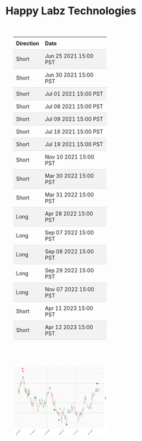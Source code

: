 
<style>
.hits {
            border-collapse: collapse;
            width: 100%;
        }
        .hits th, td {
            padding: 8px;
            text-align: left;
            border-bottom: 1px solid #ddd;
        }
        .hits tr:nth-child(even) {
            background-color: #f2f2f2;
        }
        
        .chartCol {
            width: 50%;
            float: left;
            padding: 20px;
        }  
</style>
    
# Happy Labz Technologies
<div><div class='chartCol'>
<table class="hits">
    <tr>
        <th>Direction</th>
        <th>Date</th>
      </tr>
    <tr>
        <td>Short</td>
        <td>Jun 25 2021 15:00 PST</td>
    </tr>
    <tr>
        <td>Short</td>
        <td>Jun 30 2021 15:00 PST</td>
    </tr>
    <tr>
        <td>Short</td>
        <td>Jul 01 2021 15:00 PST</td>
    </tr>
    <tr>
        <td>Short</td>
        <td>Jul 08 2021 15:00 PST</td>
    </tr>
    <tr>
        <td>Short</td>
        <td>Jul 09 2021 15:00 PST</td>
    </tr>
    <tr>
        <td>Short</td>
        <td>Jul 16 2021 15:00 PST</td>
    </tr>
    <tr>
        <td>Short</td>
        <td>Jul 19 2021 15:00 PST</td>
    </tr>
    <tr>
        <td>Short</td>
        <td>Nov 10 2021 15:00 PST</td>
    </tr>
    <tr>
        <td>Short</td>
        <td>Mar 30 2022 15:00 PST</td>
    </tr>
    <tr>
        <td>Short</td>
        <td>Mar 31 2022 15:00 PST</td>
    </tr>
    <tr>
        <td>Long</td>
        <td>Apr 28 2022 15:00 PST</td>
    </tr>
    <tr>
        <td>Long</td>
        <td>Sep 07 2022 15:00 PST</td>
    </tr>
    <tr>
        <td>Long</td>
        <td>Sep 08 2022 15:00 PST</td>
    </tr>
    <tr>
        <td>Long</td>
        <td>Sep 29 2022 15:00 PST</td>
    </tr>
    <tr>
        <td>Long</td>
        <td>Nov 07 2022 15:00 PST</td>
    </tr>
    <tr>
        <td>Short</td>
        <td>Apr 11 2023 15:00 PST</td>
    </tr>
    <tr>
        <td>Short</td>
        <td>Apr 12 2023 15:00 PST</td>
    </tr>
    
</table></div><div class='chartCol'>

![Plot](charts/MSFT.png)</div>